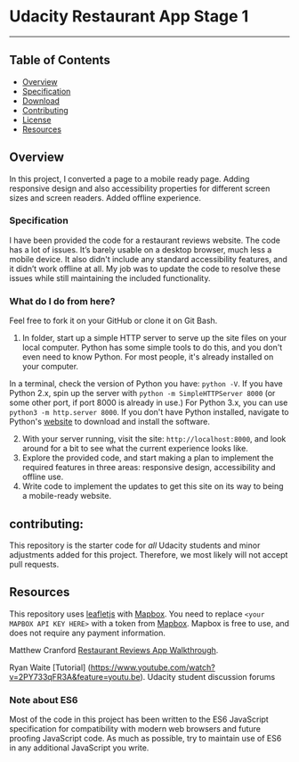 # Udacity Restaurant App Stage 1
---
## Table of Contents

* [Overview](#overview)
* [Specification](#specification)
* [Download](#download)
* [Contributing](#contributing)
* [License](#license)
* [Resources](#resources)

## Overview

In this project, I converted a page to a mobile ready page. Adding responsive design and also accessibility properties for different screen sizes and screen readers. Added offline experience.

### Specification

I have been provided the code for a restaurant reviews website. The code has a lot of issues. It’s barely usable on a desktop browser, much less a mobile device. It also didn't include any standard accessibility features, and it didn’t work offline at all. My job was to update the code to resolve these issues while still maintaining the included functionality.

### What do I do from here?

Feel free to fork it on your GitHub or clone it on Git Bash.

1. In folder, start up a simple HTTP server to serve up the site files on your local computer. Python has some simple tools to do this, and you don't even need to know Python. For most people, it's already installed on your computer.

In a terminal, check the version of Python you have: `python -V`. If you have Python 2.x, spin up the server with `python -m SimpleHTTPServer 8000` (or some other port, if port 8000 is already in use.) For Python 3.x, you can use `python3 -m http.server 8000`. If you don't have Python installed, navigate to Python's [website](https://www.python.org/) to download and install the software.

2. With your server running, visit the site: `http://localhost:8000`, and look around for a bit to see what the current experience looks like.
3. Explore the provided code, and start making a plan to implement the required features in three areas: responsive design, accessibility and offline use.
4. Write code to implement the updates to get this site on its way to being a mobile-ready website.

## contributing:
This repository is the starter code for _all_ Udacity students and minor adjustments added for this project. Therefore, we most likely will not accept pull requests.

## Resources
This repository uses [leafletjs](https://leafletjs.com/) with [Mapbox](https://www.mapbox.com/). You need to replace `<your MAPBOX API KEY HERE>` with a token from [Mapbox](https://www.mapbox.com/). Mapbox is free to use, and does not require any payment information.

Matthew Cranford  [Restaurant Reviews App Walkthrough](https://matthewcranford.com/restaurant-reviews-app-walkthrough-part-1-map-api/).

Ryan Waite [Tutorial] (https://www.youtube.com/watch?v=2PY733qFR3A&feature=youtu.be).
Udacity student discussion forums

### Note about ES6

Most of the code in this project has been written to the ES6 JavaScript specification for compatibility with modern web browsers and future proofing JavaScript code. As much as possible, try to maintain use of ES6 in any additional JavaScript you write.

